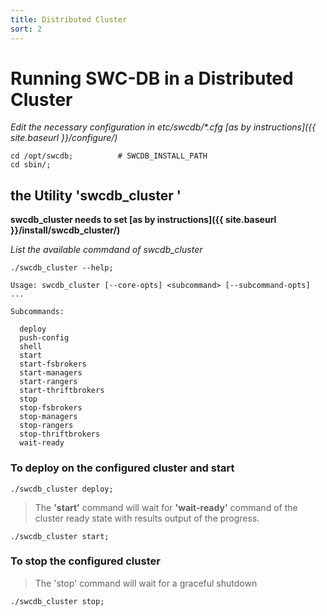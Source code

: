 ```yaml
---
title: Distributed Cluster
sort: 2
---
```



# Running SWC-DB in a Distributed Cluster

_Edit the necessary configuration in etc/swcdb/*.cfg [as by instructions]({{ site.baseurl }}/configure/)_

```
cd /opt/swcdb;          # SWCDB_INSTALL_PATH
cd sbin/;
```

## the Utility 'swcdb_cluster '

  **swcdb_cluster needs to set [as by instructions]({{ site.baseurl }}/install/swcdb_cluster/)**
  
  _List the available commdand of swcdb_cluster_

```
./swcdb_cluster --help;
```

```text 
Usage: swcdb_cluster [--core-opts] <subcommand> [--subcommand-opts] ...

Subcommands:

  deploy
  push-config
  shell
  start
  start-fsbrokers
  start-managers
  start-rangers
  start-thriftbrokers
  stop
  stop-fsbrokers
  stop-managers
  stop-rangers
  stop-thriftbrokers
  wait-ready

```

### To deploy on the configured cluster and start
```
./swcdb_cluster deploy; 
```
> The **'start'** command will wait for **'wait-ready'** command of the cluster ready state with results output of the progress.
```
./swcdb_cluster start;
```

### To stop the configured cluster
> The 'stop' command will wait for a graceful shutdown
```
./swcdb_cluster stop;
```
